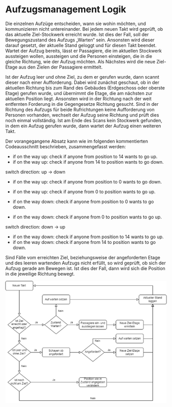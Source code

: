 # Aufzugsmanagement Logik

Die einzelnen Aufzüge entscheiden, wann sie wohin möchten, und kommunizieren nicht untereinander.
Bei jedem neuen Takt wird geprüft, ob das aktuelle Ziel-Stockwerk erreicht wurde. Ist dies der Fall,
soll der Bewegungszustand des Aufzugs „Warten“ sein. Ansonsten wird dieser darauf gesetzt, der aktuelle
Stand geloggt und für diesen Takt beendet. Wartet der Aufzug bereits, lässt er Passagiere, die im aktuellen
Stockwerk aussteigen wollen, aussteigen und die Personen einsteigen, die in die gleiche Richtung, 
wie der Aufzug möchten. Als Nächstes wird die neue Ziel-Etage aus den Zielen der Passagiere ermittelt.

Ist der Aufzug leer und ohne Ziel, zu dem er gerufen wurde, dann scannt dieser nach einer Aufforderung. 
Dabei wird zunächst geschaut, ob in der aktuellen Richtung bis zum Rand des Gebäudes (Erdgeschoss oder oberste Etage)
gerufen wurde, und übernimmt die Etage, die am nächsten zur aktuellen Position liegt. Ansonsten wird in 
der Richtung nach der weit entfernten Forderung in die Gegengesetze Richtung gesucht. Sind in der Richtung
des Aufzugs für beide Rufrichtungen keine Aufforderung von Personen vorhanden, wechselt der Aufzug seine Richtung
und prüft dies noch einmal vollständig. Ist am Ende des Scans kein Stockwerk gefunden, in dem ein Aufzug gerufen wurde,
dann wartet der Aufzug einen weiteren Takt.

Der vorangegangene Absatz kann wie im folgenden kommentierten Codeausschnitt beschrieben, zusammengefasst werden:

- if on the way up: check if anyone from position to 14 wants to go up.
- if on the way up: check if anyone from 14 to position wants to go down.

switch direction: up -> down

- if on the way up: check if anyone from position to 0 wants to go down.
- if on the way up: check if anyone from 0 to position wants to go up.

- if on the way down: check if anyone from position to 0 wants to go down.
- if on the way down: check if anyone from 0 to position wants to go up.

switch direction: down -> up

- if on the way down: check if anyone from position to 14 wants to go up.
- if on the way down: check if anyone from 14 to position wants to go down.

Sind Fälle vom erreichten Ziel, beziehungsweise der angeforderten Etage und des leeren wartenden Aufzugs nicht erfüllt,
so wird geprüft, ob sich der Aufzug gerade am Bewegen ist. Ist dies der Fall, dann wird sich die Position in 
die jeweilige Richtung bewegt.

![Prozessablauf eines Aufzugs](../images/elevator.png)